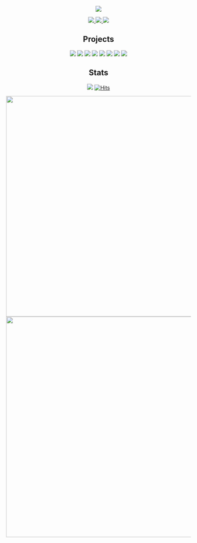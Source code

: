 <div align=center>

![](https://capsule-render.vercel.app/api?type=rect&color=gradient&customColorList=24&text=%20%20SeungJin%20Kim%20%20&fontAlign=25&fontSize=35&textBg=true&desc=Ever-Growing%20Server%20Developer&descAlign=68&descAlignY=50)
<br>

<a href="https://ohksj77.tistory.com/"> <img src="https://img.shields.io/badge/Blog-000000?style=flat-square&logo=Tistory&logoColor=skyblue"/> </a>
<a href="https://ohksj77.gitbook.io/seungjin-kim/"> <img src="https://img.shields.io/badge/Gitbook-000000?style=flat-square&logo=Gitbook&logoColor=skyblue"/> </a>
<a href="mailto:ohksj77@naver.com"> <img src="https://img.shields.io/badge/Email-000000?style=flat-square&logo=Mail.Ru&logoColor=skyblue"/> </a> <br>

## Projects
[![](https://github-readme-stats.vercel.app/api/pin/?theme=github_dark_dimmed&username=tukcom2023CD&repo=DragonGuard-JinJin)](https://github.com/tukcom2023CD/DragonGuard-JinJin)
[![](https://github-readme-stats.vercel.app/api/pin/?theme=github_dark_dimmed&username=ALLBACK-2022&repo=DoodleDoodle-v2)](https://github.com/ALLBACK-2022/DoodleDoodle-v2)
[![](https://github-readme-stats.vercel.app/api/pin/?theme=github_dark_dimmed&username=C-B-U&repo=owl-forest)](https://github.com/C-B-U/owl-forest)
[![](https://github-readme-stats.vercel.app/api/pin/?theme=github_dark_dimmed&username=HongDam-org&repo=TWTW)](https://github.com/HongDam-org/TWTW)
[![](https://github-readme-stats.vercel.app/api/pin/?theme=github_dark_dimmed&username=sunday-study-kr&repo=used-car)](https://github.com/sunday-study-kr/used-car)
[![](https://github-readme-stats.vercel.app/api/pin/?theme=github_dark_dimmed&username=TeamOwori&repo=Owori-Server)](https://github.com/TeamOwori/Owori-Server)
[![](https://github-readme-stats.vercel.app/api/pin/?theme=github_dark_dimmed&username=ComputerApplicationLKC&repo=AlgorithmReview)](https://github.com/ComputerApplicationLKC/AlgorithmReview)
[![](https://github-readme-stats.vercel.app/api/pin/?theme=github_dark_dimmed&username=ALLBACK-2022&repo=DoodleDoodle)](https://github.com/ALLBACK-2022/DoodleDoodle)

## Stats

[![](http://mazassumnida.wtf/api/mini/generate_badge?boj=ohksj77)](https://solved.ac/ohksj77)
[![Hits](https://hits.seeyoufarm.com/api/count/incr/badge.svg?url=https%3A%2F%2Fgithub.com%2Fohksj77&count_bg=%2329B0C6&title_bg=%23434343&icon=&icon_color=%23E7E7E7&title=&edge_flat=false)](https://hits.seeyoufarm.com)

<img src="https://stats.dooboo.io/api/github-stats-advanced?login=ohksj77" width=600/>
<br>
<img src="https://stats.dooboo.io/api/github-trophies?login=ohksj77" width=600/>

</div>
